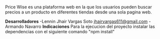 Price Wise es una plataforma web en la que los usuarios pueden buscar precios a un producto en diferentes tiendas desde una sola pagina web.  

**Desarrolladores**
-Lennin Jhair Vargas Soto jhairvargas611@gmail.com
-Armando Navarro 
**Indicaciones**
Para la ejecucion del proyecto instalar las dependencias con el siguiente comando "npm install"
